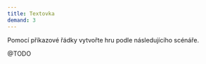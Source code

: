 ```yaml
---
title: Textovka
demand: 3
---
```


Pomocí příkazové řádky vytvořte hru podle následujícího scénáře.

@TODO
